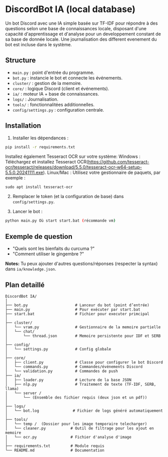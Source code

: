 # DiscordBot IA (local database)

Un bot Discord avec une IA simple basée sur TF-IDF pour répondre à des questions selon une base de connaissances locale, disposant d'une capacité d'apprentissage et d'analyse pour un developpement constant  de sa base de donnée locale.
Une journalisation des different evenement du bot est incluse dans le système.

## Structure

- `main.py` : point d'entrée du programme.
- `bot.py` : instancie le bot et connecte les événements.
- `cluster/` : gestion de la memoire.
- `core/` : logique Discord (client et événements).
- `ia/` : moteur IA + base de connaissances.
- `logs/` : Journalisation.
- `tools/` : fonctionnalitées additionnelles.
- `config/settings.py` : configuration centrale.

## Installation

1. Installer les dépendances :
```bash
pip install -r requirements.txt
```
Installez également Tesseract OCR sur votre système:
   Windows : Téléchargez et installez Tesseract OCR(https://github.com/tesseract-ocr/tesseract/releases/download/5.5.0/tesseract-ocr-w64-setup-5.5.0.20241111.exe).
   Linux/Mac : Utilisez votre gestionnaire de paquets, par exemple :
```
sudo apt install tesseract-ocr
```

2. Remplacer le token (et la configuration de base) dans `config/settings.py`.

3. Lancer le bot :
```bash
python main.py Où start start.bat (récommande vm)
```

## Exemple de question

- "Quels sont les bienfaits du curcuma ?"
- "Comment utiliser le gingembre ?"

**Notes:** Tu peux ajouter d'autres questions/réponses (respecter la syntax) dans `ia/knowledge.json`.

## Plan detaillé 

```
DiscordBot IA/
│
├── bot.py                     # Lanceur du bot (point d’entrée)
├── main.py                    # Pour exécuter par start.bat
├── start.bat                  # Fichier pour executer primcipal
│
├── cluster/
│   └── vram.py                # Gestionnaire de la memoire partielle
│   └── chat/
│       └── thread.json        # Memoire persistente pour IDF et SERB
│             
├── config/
│   └── settings.py            # Config globale
│
├── core/
│   ├── client.py              # Classe pour configurer le bot Discord
│   └── commands.py            # Commandes/événements Discord
│   └── validation.py          # Commandes de push
├── ia/
│   ├── loader.py              # Lecture de la base JSON
│   ├── nlp.py                 # Traitement de texte (TF-IDF, SERB, llama) 
│   └── server /
│       └── (Ensemble des fichier requis (deux json et un pdf))
│
├── logs/
│   └── bot.log               # Fichier de logs généré automatiquement
│
├── tools/
│   └── temp /  (Dossier pour les image temporaire telecharger)
│   └── cleaner.py           # Outil de filtrage pour les ajout en memoire
│   └── ocr.py               # Fichier d'analyse d'image
│
├── requirements.txt         # Module requis
└── README.md                # Documentation
```


